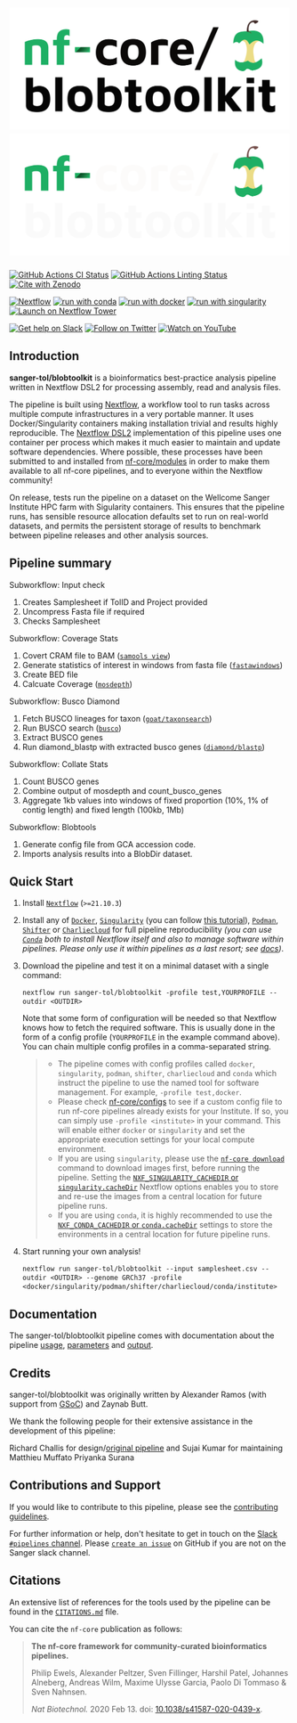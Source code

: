 # ![sanger-tol/blobtoolkit](docs/images/nf-core-blobtoolkit_logo_light.png#gh-light-mode-only) ![sanger-tol/blobtoolkit](docs/images/nf-core-blobtoolkit_logo_dark.png#gh-dark-mode-only)

[![GitHub Actions CI Status](https://github.com/sanger-tol/blobtoolkit/workflows/nf-core%20CI/badge.svg)](https://github.com/sanger-tol/blobtoolkit/actions?query=workflow%3A%22nf-core+CI%22)
[![GitHub Actions Linting Status](https://github.com/sanger-tol/blobtoolkit/workflows/nf-core%20linting/badge.svg)](https://github.com/sanger-tol/blobtoolkit/actions?query=workflow%3A%22nf-core+linting%22)
[![Cite with Zenodo](http://img.shields.io/badge/DOI-10.5281/zenodo.XXXXXXX-1073c8)](https://doi.org/10.5281/zenodo.XXXXXXX)

[![Nextflow](https://img.shields.io/badge/nextflow%20DSL2-%E2%89%A521.10.3-23aa62.svg)](https://www.nextflow.io/)
[![run with conda](http://img.shields.io/badge/run%20with-conda-3EB049?logo=anaconda)](https://docs.conda.io/en/latest/)
[![run with docker](https://img.shields.io/badge/run%20with-docker-0db7ed?logo=docker)](https://www.docker.com/)
[![run with singularity](https://img.shields.io/badge/run%20with-singularity-1d355c.svg)](https://sylabs.io/docs/)
[![Launch on Nextflow Tower](https://img.shields.io/badge/Launch%20%F0%9F%9A%80-Nextflow%20Tower-%234256e7)](https://tower.nf/launch?pipeline=https://github.com/sanger-tol/blobtoolkit)

[![Get help on Slack](http://img.shields.io/badge/slack-nf--core%20%23blobtoolkit-4A154B?logo=slack)](https://sangertreeoflife.slack.com/archives/pipelines)
[![Follow on Twitter](http://img.shields.io/badge/twitter-%40nf__core-1DA1F2?logo=twitter)](https://twitter.com/sangertol)
[![Watch on YouTube](http://img.shields.io/badge/youtube-nf--core-FF0000?logo=youtube)](https://www.youtube.com/channel/UCFeDpvjU58SA9V0ycRXejhA)

## Introduction

**sanger-tol/blobtoolkit** is a bioinformatics best-practice analysis pipeline written in Nextflow DSL2 for processing assembly, read and analysis files.

The pipeline is built using [Nextflow](https://www.nextflow.io), a workflow tool to run tasks across multiple compute infrastructures in a very portable manner. It uses Docker/Singularity containers making installation trivial and results highly reproducible. The [Nextflow DSL2](https://www.nextflow.io/docs/latest/dsl2.html) implementation of this pipeline uses one container per process which makes it much easier to maintain and update software dependencies. Where possible, these processes have been submitted to and installed from [nf-core/modules](https://github.com/nf-core/modules) in order to make them available to all nf-core pipelines, and to everyone within the Nextflow community!

On release, tests run the pipeline on a dataset on the Wellcome Sanger Institute HPC farm with Sigularity containers. This ensures that the pipeline runs, has sensible resource allocation defaults set to run on real-world datasets, and permits the persistent storage of results to benchmark between pipeline releases and other analysis sources.

## Pipeline summary

Subworkflow: Input check

1.  Creates Samplesheet if TolID and Project provided
2.  Uncompress Fasta file if required
3.  Checks Samplesheet

Subworkflow: Coverage Stats

1.  Covert CRAM file to BAM ([`samools view`](https://www.htslib.org/doc/samtools-view.html))
2.  Generate statistics of interest in windows from fasta file ([`fastawindows`](https://github.com/tolkit/fasta_windows))
3.  Create BED file
4.  Calcuate Coverage ([`mosdepth`](https://github.com/brentp/mosdepth))

Subworkflow: Busco Diamond

1. Fetch BUSCO lineages for taxon ([`goat/taxonsearch`](https://github.com/genomehubs/goat-cli))
2. Run BUSCO search ([`busco`](https://busco.ezlab.org/))
3. Extract BUSCO genes
4. Run diamond_blastp with extracted busco genes ([`diamond/blastp`](https://github.com/bbuchfink/diamond))

Subworkflow: Collate Stats

1. Count BUSCO genes
2. Combine output of mosdepth and count_busco_genes
3. Aggregate 1kb values into windows of fixed proportion (10%, 1% of contig length) and fixed length (100kb, 1Mb)

Subworkflow: Blobtools

1. Generate config file from GCA accession code.
2. Imports analysis results into a BlobDir dataset.

## Quick Start

1. Install [`Nextflow`](https://www.nextflow.io/docs/latest/getstarted.html#installation) (`>=21.10.3`)

2. Install any of [`Docker`](https://docs.docker.com/engine/installation/), [`Singularity`](https://www.sylabs.io/guides/3.0/user-guide/) (you can follow [this tutorial](https://singularity-tutorial.github.io/01-installation/)), [`Podman`](https://podman.io/), [`Shifter`](https://nersc.gitlab.io/development/shifter/how-to-use/) or [`Charliecloud`](https://hpc.github.io/charliecloud/) for full pipeline reproducibility _(you can use [`Conda`](https://conda.io/miniconda.html) both to install Nextflow itself and also to manage software within pipelines. Please only use it within pipelines as a last resort; see [docs](https://nf-co.re/usage/configuration#basic-configuration-profiles))_.

3. Download the pipeline and test it on a minimal dataset with a single command:

   ```console
   nextflow run sanger-tol/blobtoolkit -profile test,YOURPROFILE --outdir <OUTDIR>
   ```

   Note that some form of configuration will be needed so that Nextflow knows how to fetch the required software. This is usually done in the form of a config profile (`YOURPROFILE` in the example command above). You can chain multiple config profiles in a comma-separated string.

   > - The pipeline comes with config profiles called `docker`, `singularity`, `podman`, `shifter`, `charliecloud` and `conda` which instruct the pipeline to use the named tool for software management. For example, `-profile test,docker`.
   > - Please check [nf-core/configs](https://github.com/nf-core/configs#documentation) to see if a custom config file to run nf-core pipelines already exists for your Institute. If so, you can simply use `-profile <institute>` in your command. This will enable either `docker` or `singularity` and set the appropriate execution settings for your local compute environment.
   > - If you are using `singularity`, please use the [`nf-core download`](https://nf-co.re/tools/#downloading-pipelines-for-offline-use) command to download images first, before running the pipeline. Setting the [`NXF_SINGULARITY_CACHEDIR` or `singularity.cacheDir`](https://www.nextflow.io/docs/latest/singularity.html?#singularity-docker-hub) Nextflow options enables you to store and re-use the images from a central location for future pipeline runs.
   > - If you are using `conda`, it is highly recommended to use the [`NXF_CONDA_CACHEDIR` or `conda.cacheDir`](https://www.nextflow.io/docs/latest/conda.html) settings to store the environments in a central location for future pipeline runs.

4. Start running your own analysis!

   ```console
   nextflow run sanger-tol/blobtoolkit --input samplesheet.csv --outdir <OUTDIR> --genome GRCh37 -profile <docker/singularity/podman/shifter/charliecloud/conda/institute>
   ```

## Documentation

The sanger-tol/blobtoolkit pipeline comes with documentation about the pipeline [usage](https://github.com/sanger-tol/blobtoolkit/blob/main/docs/usage.md), [parameters](https://github.com/sanger-tol/blobtoolkit/blob/main/docs/parameters.md) and [output](https://github.com/sanger-tol/blobtoolkit/blob/main/docs/output.md).

## Credits

sanger-tol/blobtoolkit was originally written by Alexander Ramos (with support from [GSoC](https://summerofcode.withgoogle.com)) and Zaynab Butt.

We thank the following people for their extensive assistance in the development of this pipeline:

Richard Challis for design/[original pipeline](https://github.com/blobtoolkit/pipeline) and Sujai Kumar for maintaining
Matthieu Muffato
Priyanka Surana

## Contributions and Support

If you would like to contribute to this pipeline, please see the [contributing guidelines](.github/CONTRIBUTING.md).

For further information or help, don't hesitate to get in touch on the [Slack `#pipelines` channel](https://sangertreeoflife.slack.com/archives/pipelines). Please [`create an issue`](https://github.com/sanger-tol/blobtoolkit/issues) on GitHub if you are not on the Sanger slack channel.

## Citations

<!-- TODO nf-core: Add citation for pipeline after first release. Uncomment lines below and update Zenodo doi and badge at the top of this file. -->
<!-- If you use  sanger-tol/blobtoolkit for your analysis, please cite it using the following doi: [10.5281/zenodo.XXXXXX](https://doi.org/10.5281/zenodo.XXXXXX) -->

An extensive list of references for the tools used by the pipeline can be found in the [`CITATIONS.md`](CITATIONS.md) file.

You can cite the `nf-core` publication as follows:

> **The nf-core framework for community-curated bioinformatics pipelines.**
>
> Philip Ewels, Alexander Peltzer, Sven Fillinger, Harshil Patel, Johannes Alneberg, Andreas Wilm, Maxime Ulysse Garcia, Paolo Di Tommaso & Sven Nahnsen.
>
> _Nat Biotechnol._ 2020 Feb 13. doi: [10.1038/s41587-020-0439-x](https://dx.doi.org/10.1038/s41587-020-0439-x).

